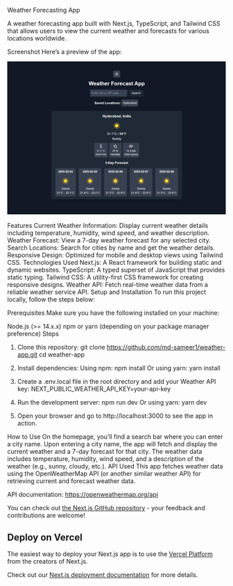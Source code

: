 Weather Forecasting App

A weather forecasting app built with Next.js, TypeScript, and Tailwind CSS that allows users to view the current weather and forecasts for various locations worldwide.

Screenshot
Here’s a preview of the app:

![Weather App Screenshot](./src/assets/screenshot.png)

Features
Current Weather Information: Display current weather details including temperature, humidity, wind speed, and weather description.
Weather Forecast: View a 7-day weather forecast for any selected city.
Search Locations: Search for cities by name and get the weather details.
Responsive Design: Optimized for mobile and desktop views using Tailwind CSS.
Technologies Used
Next.js: A React framework for building static and dynamic websites.
TypeScript: A typed superset of JavaScript that provides static typing.
Tailwind CSS: A utility-first CSS framework for creating responsive designs.
Weather API: Fetch real-time weather data from a reliable weather service API.
Setup and Installation
To run this project locally, follow the steps below:

Prerequisites
Make sure you have the following installed on your machine:

Node.js (>= 14.x.x)
npm or yarn (depending on your package manager preference)
Steps

1. Clone this repository:
   git clone https://github.com/md-sameer1/weather-app.git
   cd weather-app

2. Install dependencies:
   Using npm: npm install Or using yarn: yarn install

3. Create a .env.local file in the root directory and add your Weather API key:
   NEXT_PUBLIC_WEATHER_API_KEY=your-api-key

4. Run the development server:
   npm run dev
   Or
   using yarn: yarn dev

5. Open your browser and go to http://localhost:3000 to see the app in action.

How to Use
On the homepage, you’ll find a search bar where you can enter a city name.
Upon entering a city name, the app will fetch and display the current weather and a 7-day forecast for that city.
The weather data includes temperature, humidity, wind speed, and a description of the weather (e.g., sunny, cloudy, etc.).
API Used
This app fetches weather data using the OpenWeatherMap API (or another similar weather API) for retrieving current and forecast weather data.

API documentation: https://openweathermap.org/api

You can check out [the Next.js GitHub repository](https://github.com/vercel/next.js) - your feedback and contributions are welcome!

## Deploy on Vercel

The easiest way to deploy your Next.js app is to use the [Vercel Platform](https://vercel.com/new?utm_medium=default-template&filter=next.js&utm_source=create-next-app&utm_campaign=create-next-app-readme) from the creators of Next.js.

Check out our [Next.js deployment documentation](https://nextjs.org/docs/pages/building-your-application/deploying) for more details.

